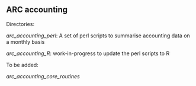 ## ARC accounting

Directories:

*arc_accounting_perl*: A set of perl scripts to summarise accounting data on a monthly basis

*arc_accounting_R*: work-in-progress to update the perl scripts to R

To be added:

*arc_accounting_core_routines*
